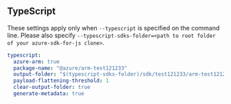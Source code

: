 ## TypeScript

These settings apply only when `--typescript` is specified on the command line.
Please also specify `--typescript-sdks-folder=<path to root folder of your azure-sdk-for-js clone>`.

``` yaml $(typescript)
typescript:
  azure-arm: true
  package-name: "@azure/arm-test121233"
  output-folder: "$(typescript-sdks-folder)/sdk/test121233/arm-test121233"
  payload-flattening-threshold: 1
  clear-output-folder: true
  generate-metadata: true
```
